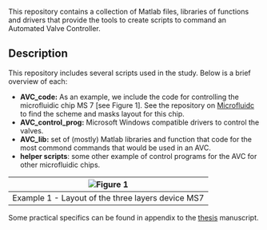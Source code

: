 This repository contains a collection of Matlab files, libraries of functions and drivers that provide the tools to create scripts to command an Automated Valve Controller.

## Description
This repository includes several scripts used in the study. Below is a brief overview of each:
- **AVC_code:** As an example, we include the code for controlling the microfluidic chip MS 7 [see Figure 1]. See the repository on [Microfluidc](https://github.com/sanger-matteo/Microdevices_Designs) to find the scheme and masks layout for this chip.
- **AVC_control_prog:** Microsoft Windows compatible drivers to control the valves.
- **AVC_lib:** set of (mostly) Matlab libraries and function that code for the most commond commands that would be used in an AVC. 
- **helper scripts**: some other example of control programs for the AVC for other microfluidic chips.


| ![Figure 1](/Mask%20Designs/Example_Fig/Mother_machine.png) |
|---|
| Example 1 - Layout of the three layers device MS7 |


Some practical specifics can be found in appendix to the [thesis](https://edoc.unibas.ch/65308/1/Thesis_v11_edoc.pdf) manuscript. 
